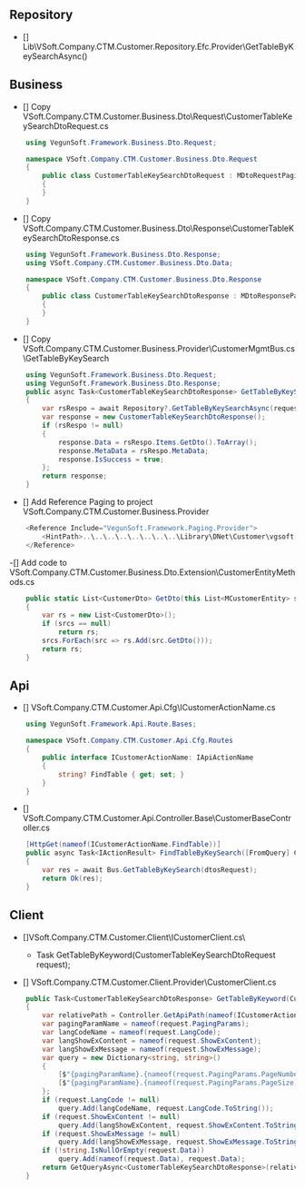 ## Repository

- [] Lib\VSoft.Company.CTM.Customer.Repository.Efc.Provider\GetTableByKeySearchAsync()

## Business

- [] Copy VSoft.Company.CTM.Customer.Business.Dto\Request\CustomerTableKeySearchDtoRequest.cs
```C#
    using VegunSoft.Framework.Business.Dto.Request;

    namespace VSoft.Company.CTM.Customer.Business.Dto.Request
    {
        public class CustomerTableKeySearchDtoRequest : MDtoRequestPaging<string>
        {
        }
    }

```
- [] Copy VSoft.Company.CTM.Customer.Business.Dto\Response\CustomerTableKeySearchDtoResponse.cs
```C#
    using VegunSoft.Framework.Business.Dto.Response;
    using VSoft.Company.CTM.Customer.Business.Dto.Data;

    namespace VSoft.Company.CTM.Customer.Business.Dto.Response
    {
        public class CustomerTableKeySearchDtoResponse : MDtoResponsePaging<CustomerDto>
        {
        }
    }

```
- [] Copy VSoft.Company.CTM.Customer.Business.Provider\CustomerMgmtBus.cs\GetTableByKeySearch
```C#
    using VegunSoft.Framework.Business.Dto.Request;
    using VegunSoft.Framework.Business.Dto.Response;
    public async Task<CustomerTableKeySearchDtoResponse> GetTableByKeySearch(CustomerTableKeySearchDtoRequest request)
    {
        var rsRespo = await Repository?.GetTableByKeySearchAsync(request.Data, request.PagingParams);
        var response = new CustomerTableKeySearchDtoResponse();
        if (rsRespo != null)
        {
            response.Data = rsRespo.Items.GetDto().ToArray();
            response.MetaData = rsRespo.MetaData;
            response.IsSuccess = true;
        };
        return response;
    }
```

- [] Add Reference Paging to project VSoft.Company.CTM.Customer.Business.Provider
```C#
    <Reference Include="VegunSoft.Framework.Paging.Provider">
        <HintPath>..\..\..\..\..\..\..\..\Library\DNet\Customer\vgsoft-library-dnet\Paging\VegunSoft.Framework.Paging.Provider.dll</HintPath>
    </Reference>
```

-[] Add code to VSoft.Company.CTM.Customer.Business.Dto.Extension\CustomerEntityMethods.cs
```C#
    public static List<CustomerDto> GetDto(this List<MCustomerEntity> srcs)
    {
        var rs = new List<CustomerDto>();
        if (srcs == null)
            return rs;
        srcs.ForEach(src => rs.Add(src.GetDto()));
        return rs;
    }
```

## Api

- [] VSoft.Company.CTM.Customer.Api.Cfg\ICustomerActionName.cs
```C#
    using VegunSoft.Framework.Api.Route.Bases;

    namespace VSoft.Company.CTM.Customer.Api.Cfg.Routes
    {
        public interface ICustomerActionName: IApiActionName
        {
            string? FindTable { get; set; }
        }
    }

```

- [] VSoft.Company.CTM.Customer.Api.Controller.Base\CustomerBaseController.cs
```C#
    [HttpGet(nameof(ICustomerActionName.FindTable))]
    public async Task<IActionResult> FindTableByKeySearch([FromQuery] CustomerTableKeySearchDtoRequest dtosRequest)
    {
        var res = await Bus.GetTableByKeySearch(dtosRequest);
        return Ok(res);
    }
```

## Client

- []VSoft.Company.CTM.Customer.Client\ICustomerClient.cs\
  * Task<CustomerTableKeySearchDtoResponse> GetTableByKeyword(CustomerTableKeySearchDtoRequest request);

- [] VSoft.Company.CTM.Customer.Client.Provider\CustomerClient.cs
```c#
    public Task<CustomerTableKeySearchDtoResponse> GetTableByKeyword(CustomerTableKeySearchDtoRequest request)
    {
        var relativePath = Controller.GetApiPath(nameof(ICustomerActionName.FindTable));
        var pagingParamName = nameof(request.PagingParams);
        var langCodeName = nameof(request.LangCode);
        var langShowExContent = nameof(request.ShowExContent);
        var langShowExMessage = nameof(request.ShowExMessage);
        var query = new Dictionary<string, string>()
        {
            [$"{pagingParamName}.{nameof(request.PagingParams.PageNumber)}"] = request.PagingParams.PageNumber.ToString(),
            [$"{pagingParamName}.{nameof(request.PagingParams.PageSize)}"] = request.PagingParams.PageSize.ToString(),
        };
        if (request.LangCode != null)
            query.Add(langCodeName, request.LangCode.ToString());
        if (request.ShowExContent != null)
            query.Add(langShowExContent, request.ShowExContent.ToString());
        if (request.ShowExMessage != null)
            query.Add(langShowExMessage, request.ShowExMessage.ToString());
        if (!string.IsNullOrEmpty(request.Data))
            query.Add(nameof(request.Data), request.Data);
        return GetQueryAsync<CustomerTableKeySearchDtoResponse>(relativePath, query);
    }
```